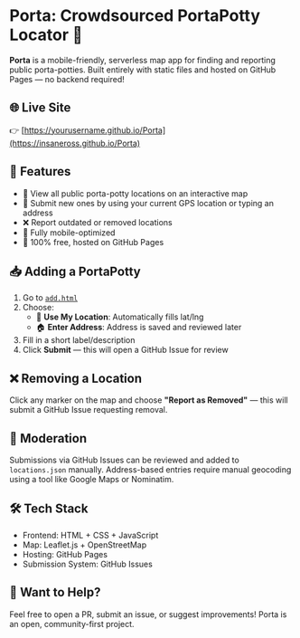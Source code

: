 # Porta: Crowdsourced PortaPotty Locator 🚽

**Porta** is a mobile-friendly, serverless map app for finding and reporting public porta-potties. Built entirely with static files and hosted on GitHub Pages — no backend required!

## 🌐 Live Site

👉 [https://yourusername.github.io/Porta](https://insaneross.github.io/Porta)

## 🚀 Features

- 📍 View all public porta-potty locations on an interactive map
- 📡 Submit new ones by using your current GPS location or typing an address
- ❌ Report outdated or removed locations
- 📱 Fully mobile-optimized
- 💾 100% free, hosted on GitHub Pages

## 📥 Adding a PortaPotty

1. Go to [`add.html`](https://insaneross.github.io/Porta/add.html)
2. Choose:
   - 📍 **Use My Location**: Automatically fills lat/lng
   - 🏠 **Enter Address**: Address is saved and reviewed later
3. Fill in a short label/description
4. Click **Submit** — this will open a GitHub Issue for review

## ❌ Removing a Location

Click any marker on the map and choose **"Report as Removed"** — this will submit a GitHub Issue requesting removal.

## 🔧 Moderation

Submissions via GitHub Issues can be reviewed and added to `locations.json` manually. Address-based entries require manual geocoding using a tool like Google Maps or Nominatim.

## 🛠 Tech Stack

- Frontend: HTML + CSS + JavaScript
- Map: Leaflet.js + OpenStreetMap
- Hosting: GitHub Pages
- Submission System: GitHub Issues

## 🧪 Want to Help?

Feel free to open a PR, submit an issue, or suggest improvements! Porta is an open, community-first project.

